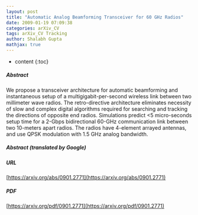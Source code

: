 ```yaml
---
layout: post
title: "Automatic Analog Beamforming Transceiver for 60 GHz Radios"
date: 2009-01-19 07:09:38
categories: arXiv_CV
tags: arXiv_CV Tracking
author: Shalabh Gupta
mathjax: true
---
```


* content
{:toc}

##### Abstract
We propose a transceiver architecture for automatic beamforming and instantaneous setup of a multigigabit-per-second wireless link between two millimeter wave radios. The retro-directive architecture eliminates necessity of slow and complex digital algorithms required for searching and tracking the directions of opposite end radios. Simulations predict <5 micro-seconds setup time for a 2-Gbps bidirectional 60-GHz communication link between two 10-meters apart radios. The radios have 4-element arrayed antennas, and use QPSK modulation with 1.5 GHz analog bandwidth.

##### Abstract (translated by Google)


##### URL
[https://arxiv.org/abs/0901.2771](https://arxiv.org/abs/0901.2771)

##### PDF
[https://arxiv.org/pdf/0901.2771](https://arxiv.org/pdf/0901.2771)

